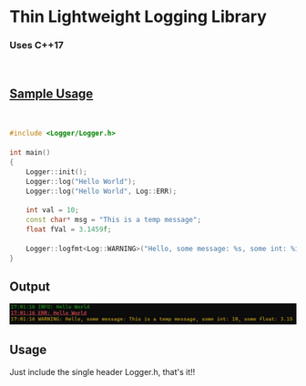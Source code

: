 # Thin Lightweight Logging Library

### Uses C++17
<br>

## <u>Sample Usage</u>
<br>

```cpp
#include <Logger/Logger.h>

int main()
{
    Logger::init();
    Logger::log("Hello World");
    Logger::log("Hello World", Log::ERR);

    int val = 10;
    const char* msg = "This is a temp message";
    float fVal = 3.1459f;

    Logger::logfmt<Log::WARNING>("Hello, some message: %s, some int: %i, some float: %.2f\n", msg, val, fVal);
}
```

## Output
<img src = "imgs/SampleUsage.jpg">

<br>

## Usage
Just include the single header Logger.h, that's it!!
